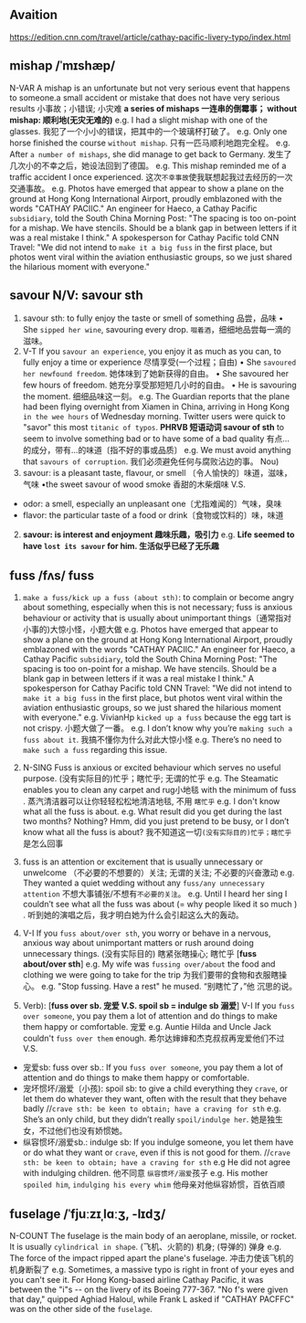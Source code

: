 ## Avaition
https://edition.cnn.com/travel/article/cathay-pacific-livery-typo/index.html

## mishap /ˈmɪshæp/      
N-VAR A mishap is an unfortunate but not very serious event that happens to someone.a small accident or mistake that does not have very serious results
小事故；小错误; 小灾难 **a series of mishaps 一连串的倒霉事； without mishap: 顺利地(无灾无难的)**
e.g. I had a slight mishap with one of the glasses. 我犯了一个小小的错误，把其中的一个玻璃杯打破了。
e.g. Only one horse finished the course `without mishap`. 只有一匹马顺利地跑完全程。
e.g. After `a number of mishaps`, she did manage to get back to Germany.  发生了几次小的不幸之后，她设法回到了德国。
e.g. This mishap reminded me of a traffic accident I once experienced. 这次``不幸事故``使我联想起我过去经历的一次交通事故。
e.g. Photos have emerged that appear to show a plane on the ground at Hong Kong International Airport, proudly emblazoned with the words "CATHAY PACIIC." An engineer for Haeco, a Cathay Pacific `subsidiary`, told the South China Morning Post: "The spacing is too on-point for a mishap. We have stencils. Should be a blank gap in between letters if it was a real mistake I think." A spokesperson for Cathay Pacific told CNN Travel: "We did not intend to `make it a big fuss` in the first place, but photos went viral within the aviation enthusiastic groups, so we just shared the hilarious moment with everyone."


## savour N/V: savour sth
1. savour sth: to fully enjoy the taste or smell of something 品尝，品味
• She `sipped her wine`, savouring every drop. ``啜着酒``，细细地品尝每一滴的滋味。
2. V-T If you `savour an experience`, you enjoy it as much as you can, to fully enjoy a time or experience 尽情享受(一个过程；自由)
• She `savoured her newfound freedom`.   她体味到了她新获得的自由。
• She savoured her few hours of freedom. 她充分享受那短短几小时的自由。
• He is savouring the moment. 细细品味这一刻。
e.g. The Guardian reports that the plane had been flying overnight from Xiamen in China, arriving in Hong Kong `in the wee hours` of Wednesday morning.
Twitter users were quick to "savor" this most `titanic of typos`.
**PHRVB 短语动词 savour of sth**
to seem to involve something bad or to have some of a bad quality 有点…的成分，带有…的味道〔指不好的事或品质〕
e.g. We must avoid anything that `savours of corruption`. 我们必须避免任何与腐败沾边的事。
Nou)
1. savour: is a pleasant taste, flavour, or smell 〔令人愉快的〕味道，滋味，气味
•the sweet savour of wood smoke 香甜的木柴烟味
V.S.
* odor: a smell, especially an unpleasant one〔尤指难闻的〕气味，臭味
* flavor: the particular taste of a food or drink〔食物或饮料的〕味，味道
2. **savour: is interest and enjoyment 趣味乐趣，吸引力**
e.g. **Life seemed to have `lost its savour` for him. 生活似乎已经了无乐趣**


## fuss /fʌs/ fuss
1.	`make a fuss/kick up a fuss (about sth)`:  to complain or become angry about something, especially when this is not necessary; fuss is anxious behaviour or activity that is usually about unimportant things〔通常指对小事的)大惊小怪，小题大做
e.g. Photos have emerged that appear to show a plane on the ground at Hong Kong International Airport, proudly emblazoned with the words "CATHAY PACIIC." An engineer for Haeco, a Cathay Pacific `subsidiary`, told the South China Morning Post: "The spacing is too on-point for a mishap. We have stencils. Should be a blank gap in between letters if it was a real mistake I think." A spokesperson for Cathay Pacific told CNN Travel: "We did not intend to `make it a big fuss` in the first place, but photos went viral within the aviation enthusiastic groups, so we just shared the hilarious moment with everyone."
e.g. VivianHp `kicked up a fuss` because the egg tart is not crispy.  小题大做了一番。
e.g. I don’t know why you’re `making such a fuss about it`. 我搞不懂你为什么对此大惊小怪
e.g. There’s no need to `make such a fuss` regarding this issue.

2.	N-SING Fuss is anxious or excited behaviour which serves no useful purpose. (没有实际目的)忙乎；瞎忙乎; 无谓的忙乎
e.g. The Steamatic enables you to clean any carpet and rug小地毯 with the minimum of fuss . 蒸汽清洁器可以让你轻轻松松地清洁地毯, 不用 `瞎忙乎`
e.g. I don't know what all the fuss is about.
e.g. What result did you get during the last two months? Nothing? Hmm, did you just pretend to be busy, or I don’t know what all the fuss is about? 我不知道这一切`(没有实际目的)忙乎；瞎忙乎`是怎么回事

3.	fuss is an attention or excitement that is usually unnecessary or unwelcome （不必要的不想要的）关注; 无谓的关注; 不必要的兴奋激动
e.g. They wanted a quiet wedding without any `fuss/any unnecessary attention` 不想大事铺张/不想有`不必要的关注`。
e.g. Until I heard her sing I couldn’t see what all the fuss was about (= why people liked it so much ) . 听到她的演唱之后，我才明白她为什么会引起这么大的轰动。

4.	 V-I If you `fuss about/over sth`, you worry or behave in a nervous, anxious way about unimportant matters or rush around doing unnecessary things. (没有实际目的) 瞎紧张瞎操心; 瞎忙乎  [**fuss about/over sth**]
e.g. My wife was `fussing over/about` the food and clothing we were going to take for the trip  为我们要带的食物和衣服瞎操心。
e.g. "Stop fussing. Have a rest" he mused.  “别瞎忙了，”他 沉思的说。

5. Verb): [**fuss over sb. 宠爱  V.S. spoil sb = indulge sb 溺爱**]
V-I If you `fuss over someone`, you pay them a lot of attention and do things to make them happy or comfortable. 宠爱
e.g.  Auntie Hilda and Uncle Jack couldn't `fuss over them` enough.  希尔达婶婶和杰克叔叔再宠爱他们不过
V.S.
* 宠爱sb: fuss over sb.: If you `fuss over someone`, you pay them a lot of attention and do things to make them happy or comfortable.
* 宠坏惯坏/溺爱〔小孩): spoil sb: to give a child everything they `crave`, or let them do whatever they want, often with the result that they behave badly   //`crave sth: be keen to obtain; have a craving for sth`
e.g. She’s an only child, but they didn’t really `spoil/indulge her`. 她是独生女，不过他们也没有娇惯她。
* 纵容惯坏/溺爱sb.: indulge sb:  If you indulge someone, you let them have or do what they want or `crave`, even if this is not good for them.  //`crave sth: be keen to obtain; have a craving for sth`
e.g  He did not agree with indulging children.  他不同意 `纵容惯坏/溺爱`孩子
e.g. His mother `spoiled him`, `indulging his every whim` 他母亲对他纵容娇惯，百依百顺


## fuselage /ˈfjuːzɪˌlɑːʒ, -lɪdʒ/      
N-COUNT The fuselage is the main body of an aeroplane, missile, or rocket. It is usually `cylindrical in shape`. (飞机、火箭的) 机身; (导弹的) 弹身
e.g. The force of the impact ripped apart the plane's fuselage.  冲击力使该飞机的机身断裂了
e.g. Sometimes, a massive typo is right in front of your eyes and you can't see it. For Hong Kong-based airline Cathay Pacific, it was between the "i"s -- on the livery of its Boeing 777-367.  "No f's were given that day," quipped Aghiad Haloul, while Frank L asked if "CATHAY PACFFC" was on the other side of the `fuselage`.
